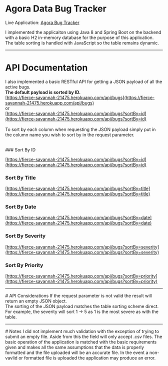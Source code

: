 # Agora Data Bug Tracker

Live Application: [Agora Bug Tracker](https://fierce-savannah-21475.herokuapp.com/)

I implemented the applicaiton using Java 8 and Spring Boot on the backend with a basic H2 in-memory database for the purpose of this application.
The table sorting is handled with JavaScript so the table remains dynamic.
<hr/>

# API Documentation
I also implemented a basic RESTful API for getting a JSON payload of all the active bugs.<br/>
**The default payload is sorted by ID.**<br/>
[https://fierce-savannah-21475.herokuapp.com/api/bugs](https://fierce-savannah-21475.herokuapp.com/api/bugs)<br/>
or<br/>
[https://fierce-savannah-21475.herokuapp.com/api/bugs?sortBy=id](https://fierce-savannah-21475.herokuapp.com/api/bugs?sortBy=id)
<br/><br/>
To sort by each column when requesting the JSON payload simply put in the column name you wish to sort by in the request parameter.

<br/>
### Sort By ID

[https://fierce-savannah-21475.herokuapp.com/api/bugs?sortBy=id](https://fierce-savannah-21475.herokuapp.com/api/bugs?sortBy=id)
<br/>
### Sort By Title

[https://fierce-savannah-21475.herokuapp.com/api/bugs?sortBy=title](https://fierce-savannah-21475.herokuapp.com/api/bugs?sortBy=title)
<br/>
### Sort By Date

[https://fierce-savannah-21475.herokuapp.com/api/bugs?sortBy=date](https://fierce-savannah-21475.herokuapp.com/api/bugs?sortBy=date)
<br/>
### Sort By Severity

[https://fierce-savannah-21475.herokuapp.com/api/bugs?sortBy=severity](https://fierce-savannah-21475.herokuapp.com/api/bugs?sortBy=severity)
<br/>
### Sort By Priority

[https://fierce-savannah-21475.herokuapp.com/api/bugs?sortBy=priority](https://fierce-savannah-21475.herokuapp.com/api/bugs?sortBy=priority)
<hr/>
# API Considerations
If the request parameter is not valid the result will return an empty JSON object. <br/>
The sorting of the JSON payload matches the table sorting scheme direct. For example, the severity will sort 1 -> 5 as 1 is the most severe as with the table.
<hr/>
# Notes
I did not implement much validation with the exception of trying to submit an empty file. Aside from this the field will only accept .csv files. The basic operation of the application is matched with the basic requirements given and makes all the same assumptions that the data is properly formatted and the file uploaded will be an accurate file. In the event a non-vavlid or formatted file is uploaded the application may produce an error.
